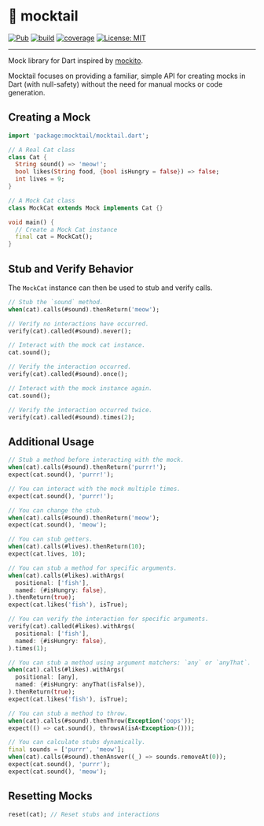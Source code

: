 # 🍹 mocktail

[![Pub](https://img.shields.io/pub/v/mocktail.svg)](https://pub.dev/packages/mocktail)
[![build](https://github.com/felangel/mocktail/workflows/build/badge.svg)](https://github.com/felangel/mocktail/actions)
[![coverage](https://raw.githubusercontent.com/felangel/mocktail/main/coverage_badge.svg)](https://github.com/felangel/mocktail/actions)
[![License: MIT](https://img.shields.io/badge/license-MIT-purple.svg)](https://opensource.org/licenses/MIT)

---

Mock library for Dart inspired by [mockito](https://pub.dev/packages/mockito).

Mocktail focuses on providing a familiar, simple API for creating mocks in Dart (with null-safety) without the need for manual mocks or code generation.

## Creating a Mock

```dart
import 'package:mocktail/mocktail.dart';

// A Real Cat class
class Cat {
  String sound() => 'meow!';
  bool likes(String food, {bool isHungry = false}) => false;
  int lives = 9;
}

// A Mock Cat class
class MockCat extends Mock implements Cat {}

void main() {
  // Create a Mock Cat instance
  final cat = MockCat();
}
```

## Stub and Verify Behavior

The `MockCat` instance can then be used to stub and verify calls.

```dart
// Stub the `sound` method.
when(cat).calls(#sound).thenReturn('meow');

// Verify no interactions have occurred.
verify(cat).called(#sound).never();

// Interact with the mock cat instance.
cat.sound();

// Verify the interaction occurred.
verify(cat).called(#sound).once();

// Interact with the mock instance again.
cat.sound();

// Verify the interaction occurred twice.
verify(cat).called(#sound).times(2);
```

## Additional Usage

```dart
// Stub a method before interacting with the mock.
when(cat).calls(#sound).thenReturn('purrr!');
expect(cat.sound(), 'purrr!');

// You can interact with the mock multiple times.
expect(cat.sound(), 'purrr!');

// You can change the stub.
when(cat).calls(#sound).thenReturn('meow');
expect(cat.sound(), 'meow');

// You can stub getters.
when(cat).calls(#lives).thenReturn(10);
expect(cat.lives, 10);

// You can stub a method for specific arguments.
when(cat).calls(#likes).withArgs(
  positional: ['fish'],
  named: {#isHungry: false},
).thenReturn(true);
expect(cat.likes('fish'), isTrue);

// You can verify the interaction for specific arguments.
verify(cat).called(#likes).withArgs(
  positional: ['fish'],
  named: {#isHungry: false},
).times(1);

// You can stub a method using argument matchers: `any` or `anyThat`.
when(cat).calls(#likes).withArgs(
  positional: [any],
  named: {#isHungry: anyThat(isFalse)},
).thenReturn(true);
expect(cat.likes('fish'), isTrue);

// You can stub a method to throw.
when(cat).calls(#sound).thenThrow(Exception('oops'));
expect(() => cat.sound(), throwsA(isA<Exception>()));

// You can calculate stubs dynamically.
final sounds = ['purrr', 'meow'];
when(cat).calls(#sound).thenAnswer((_) => sounds.removeAt(0));
expect(cat.sound(), 'purrr');
expect(cat.sound(), 'meow');
```

## Resetting Mocks

```dart
reset(cat); // Reset stubs and interactions
```
